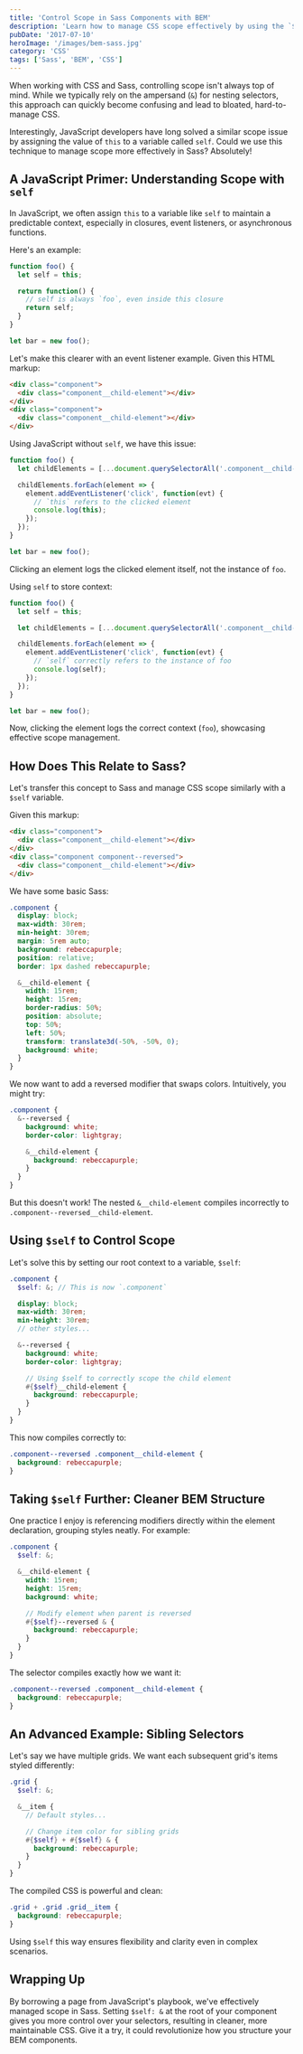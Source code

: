 ```yaml
---
title: 'Control Scope in Sass Components with BEM'
description: 'Learn how to manage CSS scope effectively by using the `$self` variable in Sass, inspired by JavaScript scoping techniques, to write cleaner and more maintainable BEM components.'
pubDate: '2017-07-10'
heroImage: '/images/bem-sass.jpg'
category: 'CSS'
tags: ['Sass', 'BEM', 'CSS']
---
```


When working with CSS and Sass, controlling scope isn't always top of mind. While we typically rely on the ampersand (`&`) for nesting selectors, this approach can quickly become confusing and lead to bloated, hard-to-manage CSS.

Interestingly, JavaScript developers have long solved a similar scope issue by assigning the value of `this` to a variable called `self`. Could we use this technique to manage scope more effectively in Sass? Absolutely!

## A JavaScript Primer: Understanding Scope with `self`

In JavaScript, we often assign `this` to a variable like `self` to maintain a predictable context, especially in closures, event listeners, or asynchronous functions.

Here's an example:

```javascript
function foo() {
  let self = this;

  return function() {
    // self is always `foo`, even inside this closure
    return self;
  }
}

let bar = new foo();
```

Let's make this clearer with an event listener example. Given this HTML markup:

```html
<div class="component">
  <div class="component__child-element"></div>
</div>
<div class="component">
  <div class="component__child-element"></div>
</div>
```

Using JavaScript without `self`, we have this issue:

```javascript
function foo() {
  let childElements = [...document.querySelectorAll('.component__child-element')];

  childElements.forEach(element => {
    element.addEventListener('click', function(evt) {
      // `this` refers to the clicked element
      console.log(this);
    });
  });
}

let bar = new foo();
```

Clicking an element logs the clicked element itself, not the instance of `foo`.

Using `self` to store context:

```javascript
function foo() {
  let self = this;

  let childElements = [...document.querySelectorAll('.component__child-element')];

  childElements.forEach(element => {
    element.addEventListener('click', function(evt) {
      // `self` correctly refers to the instance of foo
      console.log(self);
    });
  });
}

let bar = new foo();
```

Now, clicking the element logs the correct context (`foo`), showcasing effective scope management.

## How Does This Relate to Sass?

Let's transfer this concept to Sass and manage CSS scope similarly with a `$self` variable.

Given this markup:

```html
<div class="component">
  <div class="component__child-element"></div>
</div>
<div class="component component--reversed">
  <div class="component__child-element"></div>
</div>
```

We have some basic Sass:

```scss
.component {
  display: block;
  max-width: 30rem;
  min-height: 30rem;
  margin: 5rem auto;
  background: rebeccapurple;
  position: relative;
  border: 1px dashed rebeccapurple;

  &__child-element {
    width: 15rem;
    height: 15rem;
    border-radius: 50%;
    position: absolute;
    top: 50%;
    left: 50%;
    transform: translate3d(-50%, -50%, 0);
    background: white;
  }
}
```

We now want to add a reversed modifier that swaps colors. Intuitively, you might try:

```scss
.component {
  &--reversed {
    background: white;
    border-color: lightgray;

    &__child-element {
      background: rebeccapurple;
    }
  }
}
```

But this doesn't work! The nested `&__child-element` compiles incorrectly to `.component--reversed__child-element`.

## Using `$self` to Control Scope

Let's solve this by setting our root context to a variable, `$self`:

```scss
.component {
  $self: &; // This is now `.component`

  display: block;
  max-width: 30rem;
  min-height: 30rem;
  // other styles...

  &--reversed {
    background: white;
    border-color: lightgray;

    // Using $self to correctly scope the child element
    #{$self}__child-element {
      background: rebeccapurple;
    }
  }
}
```

This now compiles correctly to:

```css
.component--reversed .component__child-element {
  background: rebeccapurple;
}
```

## Taking `$self` Further: Cleaner BEM Structure

One practice I enjoy is referencing modifiers directly within the element declaration, grouping styles neatly. For example:

```scss
.component {
  $self: &;

  &__child-element {
    width: 15rem;
    height: 15rem;
    background: white;

    // Modify element when parent is reversed
    #{$self}--reversed & {
      background: rebeccapurple;
    }
  }
}
```

The selector compiles exactly how we want it:

```css
.component--reversed .component__child-element {
  background: rebeccapurple;
}
```

## An Advanced Example: Sibling Selectors

Let's say we have multiple grids. We want each subsequent grid's items styled differently:

```scss
.grid {
  $self: &;

  &__item {
    // Default styles...

    // Change item color for sibling grids
    #{$self} + #{$self} & {
      background: rebeccapurple;
    }
  }
}
```

The compiled CSS is powerful and clean:

```css
.grid + .grid .grid__item {
  background: rebeccapurple;
}
```

Using `$self` this way ensures flexibility and clarity even in complex scenarios.

## Wrapping Up

By borrowing a page from JavaScript's playbook, we've effectively managed scope in Sass. Setting `$self: &` at the root of your component gives you more control over your selectors, resulting in cleaner, more maintainable CSS. Give it a try, it could revolutionize how you structure your BEM components.
